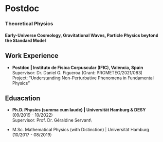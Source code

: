 # Postdoc
### Theoretical Physics
#### Early-Universe Cosmology, Gravitational Waves, Particle Physics beytond the Standard Model

## Work Experience
- **Postdoc | Instituto de Física Corpuscular (IFIC), Valéncia, Spain**\
  Supervisor: Dr. Daniel G. Figueroa (Grant: PROMETEO/2021/083)\
  Project: “Understanding Non-Perturbative Phenomena in Fundamental Physics”

## Eduacation
- **Ph.D. Physics (summa cum laude) | Universität Hamburg & DESY** (09/2019 - 10/2022)\
  Supervisor: Prof. Dr. Géraldine Servant\
  
- M.Sc. Mathematical Physics (with Distinction) | Universität Hamburg (10/2017 - 08/2019)
